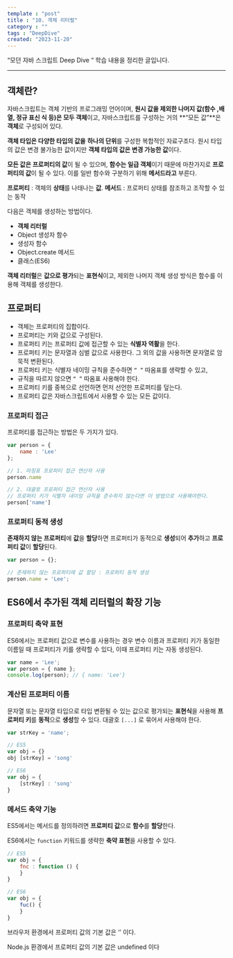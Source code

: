 ```yaml
---
template : "post"
title : "10. 객체 리터럴"
category : ""
tags : "DeepDive"
created: "2023-11-20"
---
```


“모던 자바 스크립트 Deep Dive “ 학습 내용을 정리한 글입니다.


---


## 객체란?


자바스크립트는 객체 기반의 프로그래밍 언어이며, **원시 값을 제외한 나머지 값(함수 ,배열, 정규 표신 식 등)은 모두 객체**이고, 자바스크립트를 구성하는 거의 **“모든 값”**은 **객체**로 구성되어 있다.


**객체 타입은 다양한 타입의 값을** **하나의 단위**를 구성한 복합적인 자료구조다.
원시 타입의 값은 변경 불가능한 값이지만 **객체 타입의 값은 변경 가능한 값**이다.


**모든 값은 프로퍼티의 값**이 될 수 있으며, **함수는 일급 객체**이기 때문에 마찬가지로 **프로퍼티의 값**이 될 수 있다. 
이를 일반 함수와 구분하기 위해 **메서드라고** 부른다.


**프로퍼티** : 객체의 **상태**를 나태나는 **값**.
**메서드** : 프로퍼티 상태를 참조하고 조작할 수 있는 동작


다음은 객체를 생성하는 방법이다. 

- **객체 리터럴**
- Object 생성자 함수
- 생성자 함수
- Object.create 메서드
- 클래스(ES6)

**객체 리터럴**은 **값으로 평가**되는 **표현식**이고, 제외한 나머지 객체 생성 방식은 함수를 이용해 객체를 생성한다.


## 프로퍼티

- 객체는 프로퍼티의 집합이다.
- 프로퍼티는 키와 값으로 구성된다.
- 프로퍼티 키는 프로퍼티 값에 접근할 수 있는 **식별자 역활**을 한다.
- 프로퍼티 키는 문자열과 심벌 값으로 사용한다. 그 외의 값을 사용하면 문자열로 암묵적 변환된다.
- 프로퍼티 키는 식별자 네이밍 규칙을 준수하면 `“ ”` 따옴표를 생략할 수 있고,
- 규칙을 따르지 않으면 `“ ”` 따옴표 사용해야 한다.
- 프로퍼티 키를 중복으로 선언하면 먼저 선언한 프로퍼티를 덮는다.
- 프로퍼티 값은 자바스크립트에서 사용할 수 있는 모든 값이다.

### **프로퍼티 접근**


프로퍼티를 접근하는 방법은 두 가지가 있다.


```javascript
var person = {
	name : 'Lee'
};

// 1. 마침표 프로퍼티 접근 연산자 사용
person.name

// 2. 대괄호 프로퍼티 접근 연산자 사용 
// 프로퍼티 키가 식별자 네이밍 규칙을 준수하지 않는다면 이 방법으로 사용해야한다.
person['name']
```


### **프로퍼티 동적 생성**


**존재하지 않는 프로퍼티**에 **값**을 **할당**하면 프로퍼티가 동적으로 **생성**되어 **추가**하고 **프로퍼티 값**이 **할당**된다.


```javascript
var person = {};

// 존재하지 않는 프로퍼티에 값 할당 : 프로퍼티 동적 생성
person.name = 'Lee';
```


## ES6에서 추가된 객체 리터럴의 확장 기능


### **프로퍼티 축약 표현**


ES6에서는 프로퍼티 값으로 변수를 사용하는 경우 변수 이름과 프로퍼티 키가 동일한 이름일 때 
프로퍼티가 키를 생략할 수 있다, 이때 프로퍼티 키는 자동 생성된다.


```javascript
var name = 'Lee';
var person = { name };
console.log(person); // { name: 'Lee'}
```


### **계산된 프로퍼티 이름**


문자열 또는 문자열 타입으로 타입 변환될 수 있는 값으로 평가되는 **표현식**을 사용해 **프로퍼티 키**를 **동적**으로 **생성**할 수 있다. 
대괄호 `[...]` 로 묶어서 사용해야 한다.


```javascript
var strKey = 'name';

// ES5
var obj = {}
obj [strKey] = 'song'

// ES6
var obj = {
	[strKey] : 'song'
}

```


### 메서**드 축약 기능**


ES5에서는 메서드를 정의하려면 **프로퍼티 값**으로 **함수**를 **할당**한다.


ES6에서는  `function` 키워드를 생략한 **축약 표현**을 사용할 수 있다.


```javascript
// ES5
var obj = {
	fnc : function () {
	}
}

// ES6
var obj = {
	fuc() {
	}
}
```


브라우저 환경에서 프로퍼티 값의 기본 값은 ‘’ 이다.


Node.js 환경에서 프로퍼티 값의 기본 값은 undefined 이다

